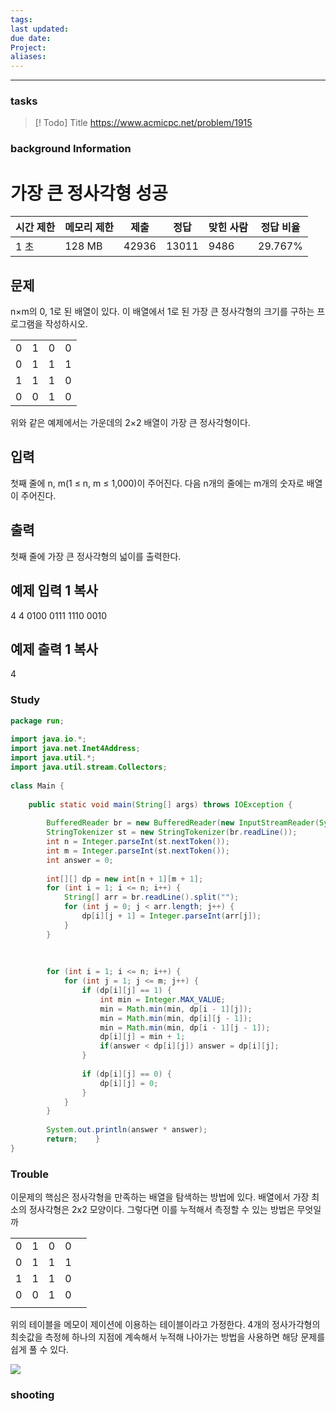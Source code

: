 ```yaml
---
tags: 
last updated: 
due date: 
Project: 
aliases:
---
```

--- 
### tasks

> [! Todo] Title
> https://www.acmicpc.net/problem/1915

### background Information

# 가장 큰 정사각형 성공

|시간 제한|메모리 제한|제출|정답|맞힌 사람|정답 비율|
|---|---|---|---|---|---|
|1 초|128 MB|42936|13011|9486|29.767%|

## 문제

n×m의 0, 1로 된 배열이 있다. 이 배열에서 1로 된 가장 큰 정사각형의 크기를 구하는 프로그램을 작성하시오.

|     |     |     |     |
| --- | --- | --- | --- |
| 0   | 1   | 0   | 0   |
| 0   | 1   | 1   | 1   |
| 1   | 1   | 1   | 0   |
| 0   | 0   | 1   | 0   |

위와 같은 예제에서는 가운데의 2×2 배열이 가장 큰 정사각형이다.

## 입력

첫째 줄에 n, m(1 ≤ n, m ≤ 1,000)이 주어진다. 다음 n개의 줄에는 m개의 숫자로 배열이 주어진다.

## 출력

첫째 줄에 가장 큰 정사각형의 넓이를 출력한다.

## 예제 입력 1 복사

4 4
0100
0111
1110
0010

## 예제 출력 1 복사

4

### Study

```java
package run;  
  
import java.io.*;  
import java.net.Inet4Address;  
import java.util.*;  
import java.util.stream.Collectors;  
  
class Main {  
  
    public static void main(String[] args) throws IOException {  
  
        BufferedReader br = new BufferedReader(new InputStreamReader(System.in));  
        StringTokenizer st = new StringTokenizer(br.readLine());  
        int n = Integer.parseInt(st.nextToken());  
        int m = Integer.parseInt(st.nextToken());  
        int answer = 0;  
  
        int[][] dp = new int[n + 1][m + 1];  
        for (int i = 1; i <= n; i++) {  
            String[] arr = br.readLine().split("");  
            for (int j = 0; j < arr.length; j++) {  
                dp[i][j + 1] = Integer.parseInt(arr[j]);  
            }  
        }  
  
  
  
        for (int i = 1; i <= n; i++) {  
            for (int j = 1; j <= m; j++) {  
                if (dp[i][j] == 1) {  
                    int min = Integer.MAX_VALUE;  
                    min = Math.min(min, dp[i - 1][j]);  
                    min = Math.min(min, dp[i][j - 1]);  
                    min = Math.min(min, dp[i - 1][j - 1]);  
                    dp[i][j] = min + 1;  
                    if(answer < dp[i][j]) answer = dp[i][j];  
                }  
  
                if (dp[i][j] == 0) {  
                    dp[i][j] = 0;  
                }  
            }  
        }  
  
        System.out.println(answer * answer);  
        return;    }  
}
```

### Trouble
이문제의 핵심은 정사각형을 만족하는 배열을 탐색하는 방법에 있다.
배열에서 가장 최소의 정사각형은 2x2 모양이다. 그렇다면 이를 누적해서 측정할 수 있는 방법은 무엇일까



|     |     |     |     |     |
| --- | --- | --- | --- | --- |
| 0   | 1   | 0   | 0   |     |
| 0   | 1   | 1   | 1   |     |
| 1   | 1   | 1   | 0   |     |
| 0   | 0   | 1   | 0   |     |
|     |     |     |     |     |
위의 테이블을 메모이 제이션에 이용하는 테이블이라고 가정한다. 4개의 정사가각형의 최솟값을 측정헤 하나의 지점에 계속해서 누적해 나아가는 방법을 사용하면 해당 문제를 쉽게 풀 수 있다.

![](https://blog.kakaocdn.net/dn/o3g98/btqTF4bXy2o/yT2cIzsyXz7s9pxPw44O3k/img.png)



### shooting
